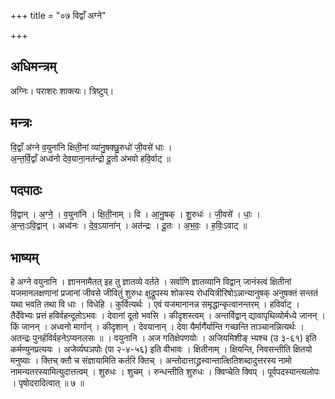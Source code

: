 +++
title = "०७ विद्वाँ अग्ने"

+++
## अधिमन्त्रम्
अग्निः। पराशरः शाक्त्यः। त्रिष्टुप्।

## मन्त्रः
वि॒द्वाँ अ॑ग्ने व॒युना॑नि क्षिती॒नां व्या॑नु॒षक्छु॒रुधो॑ जी॒वसे॑ धाः ।  
अ॒न्त॒र्वि॒द्वाँ अध्व॑नो देव॒याना॒नत॑न्द्रो दू॒तो अ॑भवो हवि॒र्वाट् ॥

## पदपाठः
वि॒द्वान् । अ॒ग्ने॒ । व॒युना॑नि । क्षि॒ती॒नाम् । वि । आ॒नु॒षक् । शु॒रुधः॑ । जी॒वसे॑ । धाः॒ ।  
अ॒न्तः॒ऽवि॒द्वान् । अध्व॑नः । दे॒व॒ऽयाना॑न् । अत॑न्द्रः । दू॒तः । अ॒भ॒वः॒ । ह॒विः॒ऽवाट् ॥

## भाष्यम्
हे अग्ने वयुनानि । ज्ञाननामैतत् इह तु ज्ञातव्ये वर्तते । सर्वाणि ज्ञातव्यानि विद्वान् जानंस्त्वं क्षितीनां यजमानलक्षणानां प्रजानां जीवसे जीवितुं शुरुधः क्षुद्रूपस्य शोकस्य रोधयित्रीरिषोऽन्नान्यानुषक् अनुषक्तं सन्ततं यथा भवति तथा वि धाः । विधेहि । कुर्वित्यर्थः । एवं यजमानानन्न समृद्धान्कृत्वानन्तरम् । हविर्वाट् । तैर्देवेभ्यः प्रत्तं हविर्वहन्दूतोऽभवः । देवानां दूतो भवसि । कीदृशस्त्वम् । अन्तर्विद्वान् द्यावापृथिव्योर्मध्ये जानन् । किं जानन् । अध्वनो मार्गान् । कीदृशान् । देवयानान् । देवा यैर्मार्गैर्यान्ति गच्छन्ति ताञ्चानन्नित्यर्थः । अतन्द्रः पुनर्हविर्वहनेऽप्यनलसः ॥ । वयुनानि । अज गतिक्षेपणयोः । अजियमिशीङ् भ्यश्च (उ ३-६१) इति कर्मण्युनप्रत्ययः । अजेर्व्यघञपोः (पा २-४-५६) इति वीभावः । क्षितीनाम् । क्षियन्ति, निवसन्तीति क्षितयो मनुष्याः । क्तिच् क्तौ च संज्ञायामिति कर्तरि क्तिच् । अन्तोदात्ताद्ध्रस्वान्तात्क्षितिशब्दादुत्तरस्य नामो नामन्यतरस्यामित्युदात्तत्वम् । शुरुधः । शुचम् । रुन्धन्तीति शुरुधः । क्विप्चेति क्विप् । पूर्वपदस्यान्त्यलोपः । पृषोदरादित्वात् ॥ ७ ॥